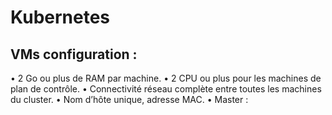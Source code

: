 # Kubernetes
##  VMs configuration :
•	2 Go ou plus de RAM par machine.
•	2 CPU ou plus pour les machines de plan de contrôle.
•	Connectivité réseau complète entre toutes les machines du cluster.
•	Nom d’hôte unique, adresse MAC.
•	 Master : 
